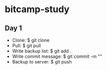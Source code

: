 # bitcamp-study

## Day 1
- Clone: $ git clone
- Pull: $ git pull
- Write backup list: $ git add .
- Write commit message: $ git commit -m ""
- Backup to server: $ git push